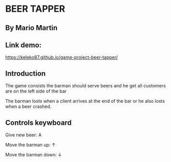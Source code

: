 # BEER TAPPER

## By Mario Martin

## Link demo:  

  https://keleko87.github.io/game-project-beer-tapper/

## Introduction

The game consists the barman should serve beers and he get all customers are on the left side of the bar

The barman losts when a client arrives at the end of the bar or he also losts when a beer crashed.


## Controls keywboard

Give new beer: A

Move the barman up: ↑

Move the barman down: ↓
